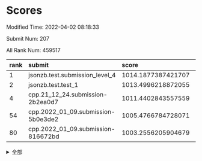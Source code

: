 # Scores

Modified Time: 2022-04-02 08:18:33

Submit Num: 207

All Rank Num: 459517

| rank |               submit               |       score        |       sigma        | pk_num |
| :--- | :--------------------------------- | :----------------- | :----------------- | :----- |
| 1    | jsonzb.test.submission_level_4     | 1014.1877387421707 | 0.8336414763257757 | 8883   |
| 2    | jsonzb.test.test_1                 | 1013.4996218872055 | 0.8174006727741534 | 8881   |
| 4    | cpp.21_12_24.submission-2b2ea0d7   | 1011.4402843557559 | 0.7727324774318026 | 8880   |
| 54   | cpp.2022_01_09.submission-5b0e3de2 | 1005.4766784728071 | 0.739813536334721  | 8878   |
| 80   | cpp.2022_01_09.submission-816672bd | 1003.2556205904679 | 0.7213215622247546 | 8879   |


<details>
<summary>全部</summary>

| rank |                 submit                 |       score        |       sigma        | pk_num |
| :--- | :------------------------------------- | :----------------- | :----------------- | :----- |
| 1    | jsonzb.test.submission_level_4         | 1014.1877387421707 | 0.8336414763257757 | 8883   |
| 2    | jsonzb.test.test_1                     | 1013.4996218872055 | 0.8174006727741534 | 8881   |
| 3    | gobigger.level_3.submission_level_3_9  | 1011.8153502961148 | 0.7832571877699055 | 8875   |
| 4    | cpp.21_12_24.submission-2b2ea0d7       | 1011.4402843557559 | 0.7727324774318026 | 8880   |
| 5    | gobigger.level_3.submission_level_3_31 | 1011.1729796311325 | 0.7687159943451851 | 8880   |
| 6    | gobigger.level_3.submission_level_3_13 | 1011.0679222221478 | 0.7581136843369201 | 8874   |
| 7    | gobigger.level_3.submission_level_3_10 | 1011.0522688166106 | 0.7486902983782922 | 8883   |
| 8    | gobigger.level_3.submission_level_3_39 | 1011.0223528440864 | 0.7860029057732704 | 8877   |
| 9    | gobigger.level_3.submission_level_3_37 | 1010.9668243539107 | 0.7818294814314114 | 8882   |
| 10   | gobigger.level_3.submission_level_3_47 | 1010.8250494778921 | 0.7771914301806501 | 8882   |
| 11   | gobigger.level_3.submission_level_3_16 | 1010.8050749432235 | 0.7686688735653674 | 8881   |
| 12   | gobigger.level_3.submission_level_3_23 | 1010.7939736270645 | 0.7710635818271894 | 8881   |
| 13   | gobigger.level_3.submission_level_3_19 | 1010.6824229434424 | 0.7734769096776579 | 8879   |
| 14   | gobigger.level_3.submission_level_3_40 | 1010.6728857373529 | 0.7518147664809305 | 8884   |
| 15   | gobigger.level_3.submission_level_3_1  | 1010.6303120289127 | 0.789925983512803  | 8877   |
| 16   | gobigger.level_3.submission_level_3_26 | 1010.5919125605078 | 0.7853764972588202 | 8885   |
| 17   | gobigger.level_3.submission_level_3_46 | 1010.5493404366003 | 0.7415190695425387 | 8876   |
| 18   | gobigger.level_3.submission_level_3_15 | 1010.4825710113677 | 0.7685566517505545 | 8885   |
| 19   | gobigger.level_3.submission_level_3_34 | 1010.4699946404559 | 0.7532176170751    | 8880   |
| 20   | gobigger.level_3.submission_level_3_24 | 1010.3353993198826 | 0.7624848602869192 | 8875   |
| 21   | gobigger.level_3.submission_level_3_41 | 1010.3346031723896 | 0.7400082967971242 | 8880   |
| 22   | gobigger.level_3.submission_level_3_48 | 1010.300954121601  | 0.7521599308332435 | 8877   |
| 23   | gobigger.level_3.submission_level_3_5  | 1010.2704713636957 | 0.7546730055324057 | 8873   |
| 24   | gobigger.level_3.submission_level_3_7  | 1010.2696070692378 | 0.7702298065969176 | 8879   |
| 25   | gobigger.level_3.submission_level_3_35 | 1010.1684160586874 | 0.7474177852304631 | 8879   |
| 26   | gobigger.level_3.submission_level_3_44 | 1010.1204866689425 | 0.7698653411078062 | 8877   |
| 27   | gobigger.level_3.submission_level_3_38 | 1010.1044398093002 | 0.7430742708577288 | 8880   |
| 28   | gobigger.level_3.submission_level_3_17 | 1009.9571691209891 | 0.7661255922557957 | 8878   |
| 29   | gobigger.level_3.submission_level_3_42 | 1009.8775519316719 | 0.7375911173491307 | 8880   |
| 30   | gobigger.level_3.submission_level_3_8  | 1009.8393252855489 | 0.7423903605055141 | 8885   |
| 31   | gobigger.level_3.submission_level_3_33 | 1009.7477909091768 | 0.7591801330242436 | 8880   |
| 32   | gobigger.level_3.submission_level_3_36 | 1009.7231213539093 | 0.782075530191606  | 8877   |
| 33   | gobigger.level_3.submission_level_3_45 | 1009.7220894820359 | 0.743882131564323  | 8881   |
| 34   | gobigger.level_3.submission_level_3_20 | 1009.6920085705367 | 0.7412605204079341 | 8877   |
| 35   | gobigger.level_3.submission_level_3_6  | 1009.6250485547421 | 0.7579706117922014 | 8879   |
| 36   | gobigger.level_3.submission_level_3_2  | 1009.5315104182844 | 0.7690751601985802 | 8881   |
| 37   | gobigger.level_3.submission_level_3_27 | 1009.4966657048507 | 0.759396732191705  | 8876   |
| 38   | gobigger.level_3.submission_level_3_4  | 1009.4868971043862 | 0.768756284949531  | 8877   |
| 39   | gobigger.level_3.submission_level_3_14 | 1009.4134410953849 | 0.7410526779446474 | 8881   |
| 40   | gobigger.level_3.submission_level_3_3  | 1009.3331843032083 | 0.7433132090580071 | 8881   |
| 41   | gobigger.level_3.submission_level_3_18 | 1009.313504494692  | 0.7447081164471062 | 8873   |
| 42   | gobigger.level_3.submission_level_3_21 | 1009.3061041004794 | 0.7572571180779732 | 8886   |
| 43   | gobigger.level_3.submission_level_3_49 | 1009.2663123453681 | 0.7772405044632257 | 8881   |
| 44   | gobigger.level_3.submission_level_3_28 | 1009.227690964884  | 0.7548389858663279 | 8877   |
| 45   | gobigger.level_3.submission_level_3_25 | 1009.2243096986983 | 0.7342033707763549 | 8877   |
| 46   | gobigger.level_3.submission_level_3_43 | 1009.2203864461216 | 0.7505308361007001 | 8878   |
| 47   | gobigger.level_3.submission_level_3_29 | 1009.1639558127898 | 0.7285449007230179 | 8876   |
| 48   | gobigger.level_3.submission_level_3_30 | 1009.0815565471494 | 0.7352307231072681 | 8886   |
| 49   | gobigger.level_3.submission_level_3_11 | 1008.7956634122334 | 0.7457035096760674 | 8877   |
| 50   | gobigger.level_3.submission_level_3_22 | 1008.663877238264  | 0.7438411085985854 | 8881   |
| 51   | gobigger.level_3.submission_level_3_0  | 1008.4877559682923 | 0.7577012718121162 | 8881   |
| 52   | gobigger.level_3.submission_level_3_32 | 1008.3478361161924 | 0.7280407038420669 | 8881   |
| 53   | gobigger.level_3.submission_level_3_12 | 1008.2236526798586 | 0.7589992320501018 | 8878   |
| 54   | cpp.2022_01_09.submission-5b0e3de2     | 1005.4766784728071 | 0.739813536334721  | 8878   |
| 55   | gobigger.level_1.submission_level_1_49 | 1004.8748516870961 | 0.7210069619114456 | 8882   |
| 56   | gobigger.level_1.submission_level_1_10 | 1004.5262466642308 | 0.710946141194928  | 8878   |
| 57   | gobigger.level_1.submission_level_1_0  | 1004.5060022338296 | 0.7227514126920084 | 8880   |
| 58   | gobigger.level_1.submission_level_1_36 | 1004.4301391180021 | 0.720099533204561  | 8876   |
| 59   | gobigger.level_1.submission_level_1_7  | 1004.3849124543011 | 0.7331309597715417 | 8879   |
| 60   | gobigger.level_1.submission_level_1_20 | 1004.2126580088848 | 0.7189979854348162 | 8881   |
| 61   | gobigger.level_1.submission_level_1_11 | 1004.0931910908213 | 0.7098207009744905 | 8882   |
| 62   | gobigger.level_1.submission_level_1_2  | 1004.087042387514  | 0.7248837826067904 | 8880   |
| 63   | gobigger.level_1.submission_level_1_28 | 1004.0628527742668 | 0.7189468871349947 | 8881   |
| 64   | gobigger.level_1.submission_level_1_5  | 1004.0587501012031 | 0.7138278460893411 | 8874   |
| 65   | gobigger.level_1.submission_level_1_26 | 1004.0305165331401 | 0.7113081005275397 | 8879   |
| 66   | gobigger.level_1.submission_level_1_39 | 1003.9932845288566 | 0.7276049060223053 | 8876   |
| 67   | gobigger.level_1.submission_level_1_35 | 1003.957614719011  | 0.7178159941053431 | 8881   |
| 68   | gobigger.level_1.submission_level_1_18 | 1003.8672982787198 | 0.7146285077560484 | 8879   |
| 69   | gobigger.level_1.submission_level_1_34 | 1003.7296672081999 | 0.719896942929197  | 8880   |
| 70   | gobigger.level_1.submission_level_1_37 | 1003.6492142322014 | 0.71394733005395   | 8884   |
| 71   | gobigger.level_1.submission_level_1_17 | 1003.5929967564045 | 0.714094054753654  | 8882   |
| 72   | gobigger.level_1.submission_level_1_6  | 1003.5451514648216 | 0.7129730962802163 | 8880   |
| 73   | gobigger.level_1.submission_level_1_29 | 1003.5339010817502 | 0.7292616382005565 | 8881   |
| 74   | gobigger.level_1.submission_level_1_40 | 1003.533082661757  | 0.7169641550176543 | 8880   |
| 75   | gobigger.level_1.submission_level_1_9  | 1003.4970337982976 | 0.7211804508371673 | 8880   |
| 76   | gobigger.level_1.submission_level_1_32 | 1003.404904665416  | 0.7140585292521792 | 8881   |
| 77   | gobigger.level_1.submission_level_1_14 | 1003.3769143586761 | 0.7199294445759966 | 8880   |
| 78   | gobigger.level_1.submission_level_1_45 | 1003.3506568263425 | 0.7209363070894131 | 8879   |
| 79   | gobigger.level_1.submission_level_1_44 | 1003.2655478095448 | 0.7144979312364916 | 8874   |
| 80   | cpp.2022_01_09.submission-816672bd     | 1003.2556205904679 | 0.7213215622247546 | 8879   |
| 81   | gobigger.level_1.submission_level_1_33 | 1003.2329326278578 | 0.7135149886996692 | 8876   |
| 82   | gobigger.level_1.submission_level_1_41 | 1003.2073598317646 | 0.7209240003888054 | 8878   |
| 83   | gobigger.level_1.submission_level_1_23 | 1003.1127306962122 | 0.7044560087178403 | 8881   |
| 84   | gobigger.level_1.submission_level_1_31 | 1003.0643950814609 | 0.7175300322007396 | 8875   |
| 85   | gobigger.level_1.submission_level_1_16 | 1003.0267385721038 | 0.7096108114729297 | 8879   |
| 86   | gobigger.level_1.submission_level_1_43 | 1003.0171878181051 | 0.7096287521531859 | 8878   |
| 87   | gobigger.level_1.submission_level_1_22 | 1003.0144346062137 | 0.7064178718061732 | 8877   |
| 88   | gobigger.level_1.submission_level_1_30 | 1003.0019507471051 | 0.708040187535008  | 8879   |
| 89   | gobigger.level_1.submission_level_1_38 | 1003.0016818324697 | 0.7288652442675962 | 8881   |
| 90   | gobigger.level_1.submission_level_1_46 | 1002.9598853600185 | 0.7099763587196405 | 8877   |
| 91   | gobigger.level_1.submission_level_1_4  | 1002.8401582757648 | 0.7184503554267783 | 8874   |
| 92   | gobigger.level_1.submission_level_1_1  | 1002.7960536060849 | 0.7114406666610614 | 8879   |
| 93   | gobigger.level_1.submission_level_1_15 | 1002.7892132842995 | 0.7247000690736176 | 8881   |
| 94   | gobigger.level_1.submission_level_1_24 | 1002.7486345267685 | 0.7260416423018611 | 8880   |
| 95   | gobigger.level_1.submission_level_1_12 | 1002.7107320874001 | 0.7081299589844489 | 8885   |
| 96   | gobigger.level_1.submission_level_1_3  | 1002.6797654775596 | 0.7116874070190256 | 8883   |
| 97   | gobigger.level_1.submission_level_1_13 | 1002.6684273854402 | 0.7112540186396807 | 8887   |
| 98   | gobigger.level_1.submission_level_1_27 | 1002.6509810342679 | 0.703035809169309  | 8881   |
| 99   | gobigger.level_1.submission_level_1_8  | 1002.6306467465715 | 0.709185521812161  | 8886   |
| 100  | gobigger.level_1.submission_level_1_25 | 1002.4542004478714 | 0.7174813634327435 | 8876   |
| 101  | gobigger.level_1.submission_level_1_42 | 1002.4485762205094 | 0.7217385305522357 | 8878   |
| 102  | gobigger.level_1.submission_level_1_21 | 1002.3597408878397 | 0.715382965136362  | 8883   |
| 103  | gobigger.level_1.submission_level_1_47 | 1002.3508990152023 | 0.7135095875889713 | 8877   |
| 104  | gobigger.level_1.submission_level_1_48 | 1002.3170939291188 | 0.7189833403473446 | 8885   |
| 105  | gobigger.level_1.submission_level_1_19 | 1002.0160210935514 | 0.7096462277407389 | 8877   |
| 106  | gobigger.random.submission_random_32   | 998.074658211568   | 0.7062917957477334 | 8877   |
| 107  | gobigger.random.submission_random_35   | 997.4849461595453  | 0.7018386569805459 | 8879   |
| 108  | gobigger.random.submission_random_44   | 997.3413029453135  | 0.6994968435390198 | 8878   |
| 109  | gobigger.random.submission_random_29   | 997.2415701482334  | 0.7158700210271631 | 8877   |
| 110  | gobigger.random.submission_random_9    | 997.0597105559267  | 0.7181556881189831 | 8879   |
| 111  | gobigger.random.submission_random_8    | 996.7031770819264  | 0.7098819532484056 | 8877   |
| 112  | gobigger.random.submission_random_11   | 996.6989123886547  | 0.7099278033697648 | 8879   |
| 113  | gobigger.random.submission_random_48   | 996.6203966388839  | 0.7012883779098281 | 8878   |
| 114  | gobigger.random.submission_random_31   | 996.6059347032058  | 0.6952570660713792 | 8880   |
| 115  | gobigger.random.submission_random_4    | 996.5561329840359  | 0.7044256639179325 | 8878   |
| 116  | gobigger.random.submission_random_38   | 996.535145244716   | 0.7087748174727804 | 8883   |
| 117  | gobigger.random.submission_random_28   | 996.5266919990222  | 0.7081182071488157 | 8882   |
| 118  | gobigger.random.submission_random_6    | 996.4784289031941  | 0.7153868869485803 | 8878   |
| 119  | gobigger.random.submission_random_10   | 996.4621311183785  | 0.7144251972623316 | 8876   |
| 120  | gobigger.random.submission_random_26   | 996.3920358443016  | 0.7062378031497204 | 8877   |
| 121  | gobigger.random.submission_random_36   | 996.2804553572506  | 0.7018920567423144 | 8876   |
| 122  | gobigger.random.submission_random_17   | 996.2671058898452  | 0.7067011597386755 | 8881   |
| 123  | gobigger.random.submission_random_30   | 996.2415762268067  | 0.708992810609356  | 8884   |
| 124  | gobigger.random.submission_random_1    | 996.2084573013793  | 0.7142684344399216 | 8881   |
| 125  | gobigger.random.submission_random_25   | 996.1949087603239  | 0.7147171385603874 | 8880   |
| 126  | gobigger.random.submission_random_23   | 996.1797108394911  | 0.7060667139664056 | 8881   |
| 127  | gobigger.random.submission_random_41   | 996.1681156024207  | 0.7149908626231875 | 8879   |
| 128  | gobigger.random.submission_random_13   | 996.1145961291087  | 0.7209993823162599 | 8882   |
| 129  | gobigger.random.submission_random_49   | 996.0986673908358  | 0.7157678786008181 | 8874   |
| 130  | gobigger.random.submission_random_45   | 996.0814758698274  | 0.7056100104947315 | 8878   |
| 131  | gobigger.random.submission_random_15   | 996.0441535782888  | 0.7168380407961138 | 8883   |
| 132  | gobigger.random.submission_random_7    | 995.8409637772796  | 0.7149725716349861 | 8881   |
| 133  | gobigger.random.submission_random_46   | 995.8378456600437  | 0.7199712320128386 | 8882   |
| 134  | gobigger.random.submission_random_22   | 995.8333499549337  | 0.7085886228240342 | 8876   |
| 135  | gobigger.random.submission_random_12   | 995.7945823008042  | 0.7191086597734863 | 8878   |
| 136  | gobigger.random.submission_random_33   | 995.7626597714633  | 0.7129856390579324 | 8879   |
| 137  | gobigger.random.submission_random_5    | 995.7451426579732  | 0.7073519439634418 | 8879   |
| 138  | gobigger.random.submission_random_16   | 995.703161026355   | 0.7077261959823579 | 8886   |
| 139  | gobigger.random.submission_random_34   | 995.6966831530992  | 0.7107482679791558 | 8877   |
| 140  | gobigger.random.submission_random_2    | 995.629976328197   | 0.7087228655086644 | 8879   |
| 141  | gobigger.random.submission_random_24   | 995.6056097332981  | 0.7009911436257494 | 8878   |
| 142  | gobigger.random.submission_random_27   | 995.57425527887    | 0.7135527545538162 | 8875   |
| 143  | gobigger.random.submission_random_21   | 995.5691591206377  | 0.7204989499554724 | 8883   |
| 144  | gobigger.random.submission_random_47   | 995.4787065138436  | 0.6915015661685106 | 8876   |
| 145  | gobigger.random.submission_random_0    | 995.4456817192078  | 0.7112837289048057 | 8881   |
| 146  | gobigger.random.submission_random_20   | 995.4414904165081  | 0.7075601846544487 | 8882   |
| 147  | gobigger.random.submission_random_40   | 995.4401313577109  | 0.7186095594640967 | 8882   |
| 148  | gobigger.random.submission_random_39   | 995.243361297648   | 0.6981950247978911 | 8880   |
| 149  | gobigger.random.submission_random_3    | 995.2214353262437  | 0.7270867617626742 | 8885   |
| 150  | gobigger.random.submission_random_37   | 995.204602661972   | 0.6968384253752156 | 8883   |
| 151  | gobigger.random.submission_random_14   | 995.2034577965201  | 0.6984717428547833 | 8880   |
| 152  | gobigger.random.submission_random_42   | 995.1361405793131  | 0.7097407763913011 | 8878   |
| 153  | gobigger.random.submission_random_43   | 995.0116080748516  | 0.7089634398644445 | 8879   |
| 154  | gobigger.random.submission_random_18   | 994.9439220612114  | 0.7114695701599469 | 8882   |
| 155  | gobigger.random.submission_random_19   | 994.9367427594301  | 0.7073256773142351 | 8883   |
| 156  | gobigger.level_2.submission_level_2_13 | 994.738399817482   | 0.7379555408897499 | 8874   |
| 157  | gobigger.level_2.submission_level_2_35 | 994.4131130168034  | 0.7397144402365999 | 8880   |
| 158  | gobigger.level_2.submission_level_2_43 | 994.2018391778859  | 0.7213503341343444 | 8875   |
| 159  | gobigger.level_2.submission_level_2_27 | 994.0610668691327  | 0.7413602829859152 | 8878   |
| 160  | gobigger.level_2.submission_level_2_36 | 993.9803126082392  | 0.7342255005688567 | 8883   |
| 161  | gobigger.level_2.submission_level_2_6  | 993.4713885774452  | 0.7396438364742952 | 8883   |
| 162  | gobigger.level_2.submission_level_2_4  | 993.4077128539743  | 0.7453849024143002 | 8880   |
| 163  | gobigger.level_2.submission_level_2_11 | 993.1094899542109  | 0.7468641103104559 | 8878   |
| 164  | gobigger.level_2.submission_level_2_38 | 992.9989957404116  | 0.7365558397217637 | 8876   |
| 165  | gobigger.level_2.submission_level_2_34 | 992.938563300217   | 0.7419584306960674 | 8877   |
| 166  | gobigger.level_2.submission_level_2_32 | 992.8858868026612  | 0.7423968663820923 | 8881   |
| 167  | gobigger.level_2.submission_level_2_16 | 992.8385910257019  | 0.7398529968676633 | 8881   |
| 168  | gobigger.level_2.submission_level_2_40 | 992.8323608930295  | 0.7270081350663754 | 8878   |
| 169  | gobigger.level_2.submission_level_2_1  | 992.7266889414614  | 0.7433260562036209 | 8883   |
| 170  | gobigger.level_2.submission_level_2_41 | 992.553674798665   | 0.7289338210033918 | 8879   |
| 171  | gobigger.level_2.submission_level_2_47 | 992.4586477074345  | 0.7329598884681441 | 8876   |
| 172  | gobigger.level_2.submission_level_2_8  | 992.4502183199827  | 0.7447560500642872 | 8881   |
| 173  | gobigger.level_2.submission_level_2_28 | 992.4110073632297  | 0.7316332324195989 | 8882   |
| 174  | gobigger.level_2.submission_level_2_14 | 992.4101826564722  | 0.7457576415541782 | 8880   |
| 175  | gobigger.level_2.submission_level_2_24 | 992.363542316552   | 0.741614674045356  | 8885   |
| 176  | gobigger.level_2.submission_level_2_0  | 992.3288179604103  | 0.7401225349929116 | 8880   |
| 177  | gobigger.level_2.submission_level_2_20 | 992.2043458752089  | 0.7525931872934241 | 8883   |
| 178  | gobigger.level_2.submission_level_2_21 | 992.1970548262814  | 0.7461560928308384 | 8876   |
| 179  | gobigger.level_2.submission_level_2_15 | 992.1862308788345  | 0.765459448985392  | 8881   |
| 180  | gobigger.level_2.submission_level_2_46 | 992.1572484753043  | 0.7409509706262317 | 8884   |
| 181  | gobigger.level_2.submission_level_2_49 | 992.0981705562164  | 0.7706589756846687 | 8880   |
| 182  | gobigger.level_2.submission_level_2_44 | 992.0626432637722  | 0.7497759823133984 | 8878   |
| 183  | gobigger.level_2.submission_level_2_25 | 992.0271361032577  | 0.7367525271466774 | 8879   |
| 184  | gobigger.level_2.submission_level_2_31 | 991.9491614844115  | 0.7373740813708606 | 8877   |
| 185  | gobigger.level_2.submission_level_2_30 | 991.9490555595073  | 0.7493179012425342 | 8878   |
| 186  | gobigger.level_2.submission_level_2_39 | 991.9478842073008  | 0.7322914695376257 | 8877   |
| 187  | gobigger.level_2.submission_level_2_37 | 991.9441194341198  | 0.768077230323467  | 8877   |
| 188  | gobigger.level_2.submission_level_2_7  | 991.8000492963503  | 0.7272836801718848 | 8875   |
| 189  | gobigger.level_2.submission_level_2_10 | 991.7475255896259  | 0.7399850522475273 | 8879   |
| 190  | gobigger.level_2.submission_level_2_12 | 991.5854736985764  | 0.7729438416232189 | 8878   |
| 191  | gobigger.level_2.submission_level_2_3  | 991.5482982650888  | 0.7521431565281852 | 8884   |
| 192  | gobigger.level_2.submission_level_2_23 | 991.5477238790766  | 0.7445308535053006 | 8874   |
| 193  | gobigger.level_2.submission_level_2_19 | 991.4027520869267  | 0.7584650231168439 | 8882   |
| 194  | gobigger.level_2.submission_level_2_5  | 991.2850709110148  | 0.7410641004689275 | 8880   |
| 195  | gobigger.level_2.submission_level_2_48 | 991.2397905255804  | 0.7650360718847595 | 8881   |
| 196  | gobigger.level_2.submission_level_2_45 | 991.1630039831574  | 0.7513814191227921 | 8885   |
| 197  | gobigger.level_2.submission_level_2_22 | 990.8251561461931  | 0.753764907916188  | 8883   |
| 198  | gobigger.level_2.submission_level_2_33 | 990.7003510800216  | 0.7673510131992741 | 8882   |
| 199  | gobigger.level_2.submission_level_2_26 | 990.6806621589765  | 0.7700214614299596 | 8883   |
| 200  | gobigger.level_2.submission_level_2_29 | 990.6754606293275  | 0.7526539316481334 | 8878   |
| 201  | gobigger.level_2.submission_level_2_9  | 990.642833150117   | 0.7712405943127537 | 8877   |
| 202  | gobigger.level_2.submission_level_2_2  | 990.627741751592   | 0.7619582794239889 | 8876   |
| 203  | gobigger.level_2.submission_level_2_17 | 990.5057044793957  | 0.7720678031341638 | 8884   |
| 204  | gobigger.level_2.submission_level_2_18 | 990.4997598028993  | 0.7502929339090152 | 8879   |
| 205  | gobigger.level_2.submission_level_2_42 | 990.3322828894889  | 0.7651889871613543 | 8880   |
| 206  | gobigger.none.submission_none_0        | 977.5086887863483  | 1.4202953921163823 | 8882   |
| 207  | gobigger.none.submission_none_1        | 974.2408598857218  | 1.7695091309489297 | 8879   |

</details>